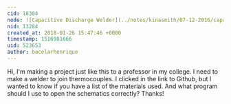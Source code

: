 ```yaml
---
cid: 18304
node: ![Capacitive Discharge Welder](../notes/kinasmith/07-12-2016/capacitive-discharge-welder)
nid: 13284
created_at: 2018-01-26 15:47:46 +0000
timestamp: 1516981666
uid: 523653
author: bacelarhenrique
---
```


Hi, I'm making a project just like this to a professor in my college. I need to make a welder to join thermocouples. I clicked in the link to Github, but I wanted to know if you have a list of the materials used. And what program should I use to open the schematics correctly? Thanks!